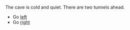 
The cave is cold and quiet. There are two tunnels ahead.

- Go [left](left.md)
- Go [right](right.md)
